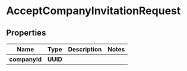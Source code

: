 

# AcceptCompanyInvitationRequest


## Properties

| Name | Type | Description | Notes |
|------------ | ------------- | ------------- | -------------|
|**companyId** | **UUID** |  |  |



